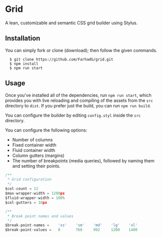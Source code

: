 Grid
====

A lean, customizable and semantic CSS grid builder using Stylus.

## Installation

You can simply fork or clone (download); then follow the given commands.

```
  $ git clone https://github.com/FarhadG/grid.git
  $ npm install
  $ npm run start
```

## Usage

Once you've installed all of the dependencies, run `npm run start`, which provides you with live reloading and compiling of the assets from the `src` directory to `dist`. If you prefer just the build, you can run `npm run build`.

You can configure the builder by editing `config.styl` inside the `src` directory.

You can configure the following options:
- Number of columns
- Fixed container width
- Fluid container width
- Column gutters (margins)
- The number of breakpoints (media queries), followed by naming them and setting their points.

```javascript
/**
 * Grid configuration
 */
$col-count = 12
$max-wrapper-width = 1200px
$fluid-wrapper-width = 100%
$col-gutters = 10px

/**
 * Break point names and values
 */
$break-point-names =    'xs'    'sm'    'md'    'lg'    'xl'
$break-point-values =   0       768     992     1200    1400
```
